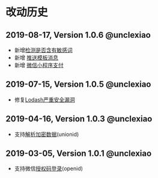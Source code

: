 # 改动历史
## 2019-08-17, Version 1.0.6 @unclexiao
 * 新增[检测是否含有敏感词](https://developers.weixin.qq.com/miniprogram/dev/api-backend/open-api/sec-check/security.msgSecCheck.html)
  * 新增 [推送模板消息](https://developers.weixin.qq.com/miniprogram/dev/framework/open-ability/template-message.html)
 * 新增 [微信小程序支付](https://api.mch.weixin.qq.com/pay/unifiedorder)
 
## 2019-07-15, Version 1.0.5 @unclexiao
 * 修复[Lodash严重安全漏洞](https://www.infoq.cn/article/k7C-ZvXKOHh284ToEy9K)

## 2019-04-16, Version 1.0.3 @unclexiao
 * 支持[解析加密数据](https://developers.weixin.qq.com/miniprogram/dev/framework/open-ability/signature.html)(unionid)

## 2019-03-05, Version 1.0.1 @unclexiao
 * 支持微信[授权码登录](https://developers.weixin.qq.com/miniprogram/dev/api/code2Session.html?search-key=jscode2session)(openid)